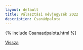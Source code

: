 ```yaml
---
layout: default
title: Választási névjegyzék 2022
description: Csanádpalota
---
```


{% include Csanaadpalota.html %}

[Vissza](./)